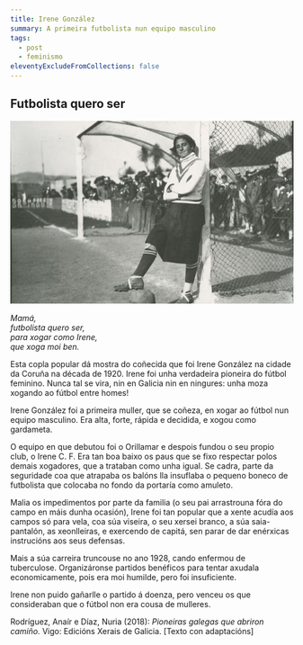 ```yaml
---
title: Irene González
summary: A primeira futbolista nun equipo masculino
tags:
  - post
  - feminismo
eleventyExcludeFromCollections: false
---
```

<article> 

# Futbolista quero ser

![](/static/img/irene_porteira_pioneira.jpg)

*Mamá,\
futbolista quero ser,\
para xogar como Irene,\
que xoga moi ben.*  

Esta copla popular dá mostra do coñecida que foi Irene González na cidade da Coruña na década de 1920. Irene foi unha verdadeira pioneira do fútbol feminino. Nunca tal se vira, nin en Galicia nin en ningures: unha moza xogando ao fútbol entre homes!

Irene González foi a primeira muller, que se coñeza, en xogar ao fútbol nun equipo masculino. Era alta, forte, rápida e decidida, e xogou como gardameta.

O equipo en que debutou foi o Orillamar e despois fundou o seu propio club, o Irene C. F. Era tan boa baixo os paus que se fixo respectar polos demais xogadores, que a trataban como unha igual. Se cadra, parte da seguridade coa que atrapaba os balóns lla insuflaba o pequeno boneco de futbolista que colocaba no fondo da portaría como amuleto.

Malia os impedimentos por parte da familia (o seu pai arrastrouna fóra do campo en máis dunha ocasión), Irene foi tan popular que a xente acudía aos campos só para vela, coa súa viseira, o seu xersei branco, a súa saia-pantalón, as xeonlleiras, e exercendo de capitá, sen parar de dar enérxicas instrucións aos seus defensas.

Mais a súa carreira truncouse no ano 1928, cando enfermou de tuberculose. Organizáronse partidos benéficos para tentar axudala economicamente, pois era moi humilde, pero foi insuficiente.

Irene non puido gañarlle o partido á doenza, pero venceu os que consideraban que o fútbol non era cousa de mulleres.

Rodríguez, Anaír e Díaz, Nuria (2018): *Pioneiras galegas que abriron camiño.* Vigo: Edicións Xerais de Galicia. \[Texto con adaptacións]

</article>